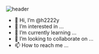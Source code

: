 ![header](https://capsule-render.vercel.app/api?type=soft&color=auto&height=300&section=header&text=WELCOME&fontSize=90&desc=Hyesu's%20github%20profile&descAlignY=70&descAlign=65)

- 👋 Hi, I’m @h2222y
- 👀 I’m interested in ...
- 🌱 I’m currently learning ...
- 💞️ I’m looking to collaborate on ...
- 📫 How to reach me ...

<!---
h2222y/h2222y is a ✨ special ✨ repository because its `README.md` (this file) appears on your GitHub profile.
You can click the Preview link to take a look at your changes.
--->

